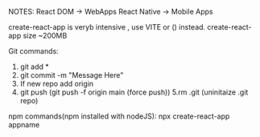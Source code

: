 NOTES:
React DOM -> WebApps
React Native -> Mobile Apps

create-react-app is veryb intensive , use VITE or () instead.
create-react-app size ~200MB


Git commands:
1. git add *
2. git commit -m "Message Here"
3. If new repo add origin
4. git push
    (git push -f origin main (force push))
5.rm .git
    (uninitaize .git repo)

npm commands(npm installed with nodeJS):
    npx create-react-app appname